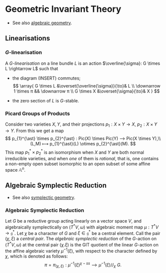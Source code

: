# Geometric Invariant Theory

- See also [algebraic geometry](./algebraic.md).

## Linearisations

### $G$-linearisation

A _$G$-linearisation_ on a line bundle $L$ is an action $\overline{\sigma}: G \times L \rightarrow L$ such that

- the diagram (INSERT) commutes;
$$
\array{
    G \times L &\overset{\overline{\sigma}}{\to}& L
    \\
    \downarrow 1 \times π && \downarrow π
    \\
    G \times X &\overset{\sigma}{\to}& X
}
$$

- the zero section of $L$ is $G$-stable. 
  
### Picard Groups of Products

Consider two varieties $X, Y$, and their projections $p_{1}: X \times Y \rightarrow X$, $p_{2} : X \times Y \rightarrow Y$. From this we get a map
$$
p_{1}^{\ast} \times p_{2}^{\ast} : Pic(X) \times Pic(Y) ⟶ Pic(X \times Y),\\ 
(L,M) ⟼ p_{1}^{\ast}(L) \otimes p_{2}^{\ast}(M).
$$
This map $p_{1}^{\ast} \times p_{2}^{\ast}$ is an isomorphism when $X$ and $Y$ are both normal irreducible varieties, and when _one_ of them is _rational_, that is, one contains a non-empty open subset isomorphic to an open subset of some affine space $\mathbb{A}^{n}$.

## Algebraic Symplectic Reduction

- See also [symplectic geometry](../symplectic).

### Algebraic Symplectic Reduction

Let $G$ be a reductive group acting linearly on a vector space $V$, and algebraically symplectically on $(T^{\ast}V, \omega)$ with algebraic moment map $\mu :T^{\ast}V \rightarrow \mathfrak{g}^{\ast}$. Let $\chi$ be a character of $G$ and $\xi \in \mathfrak{g}^{\ast}$ be a central element. Call the pair $(\chi, \xi)$ a _central pair_. The _algebraic symplectic reduction_ of the $G$-action on $(T^{\ast}V,\omega)$ at the central pair $(\chi.\xi)$ is the GIT quotient of the linear $G$-action on the affine algebraic variety $\mu^{-1}(\xi)$, with respect to the character defined by $\chi$, which is denoted as follows:
$$
\pi = \pi_{(\chi,\xi)}: \mu^{-1}(\xi)^{\chi-ss} ⟶ \mu^{-1}(\xi)//_{\chi}\ G.
$$